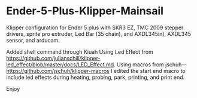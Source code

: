 # Ender-5-Plus-Klipper-Mainsail
Klipper configuration for Ender 5 plus with SKR3 EZ, TMC 2009 stepper drivers, sprite pro extruder, Led Bar (35 chain), and AXDL345in), AXDL345 sensor, and arducam.

Added shell command through Kiuah 
Using Led Effect from https://github.com/julianschill/klipper-led_effect/blob/master/docs/LED_Effect.md. 
Using macros from jschuh--https://github.com/jschuh/klipper-macros  I edited the start end macro to include led effects during heating, probing, park, printing, and print end.

Enjoy
